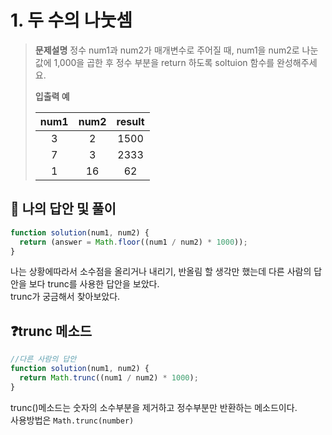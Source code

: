 # 1. 두 수의 나눗셈

> **문제설명**
> 정수 num1과 num2가 매개변수로 주어질 때, num1을 num2로 나눈 값에 1,000을 곱한 후 정수 부분을 return 하도록 soltuion 함수를 완성해주세요.
>
> **입출력 예**
>
> | num1 | num2 | result |
> | :--: | :--: | :----: |
> |  3   |  2   |  1500  |
> |  7   |  3   |  2333  |
> |  1   |  16  |   62   |

## 💭 나의 답안 및 풀이

```js
function solution(num1, num2) {
  return (answer = Math.floor((num1 / num2) * 1000));
}
```

나는 상황에따라서 소수점을 올리거나 내리기, 반올림 할 생각만 했는데 다른 사람의 답안을 보다 trunc를 사용한 답안을 보았다.  
trunc가 궁금해서 찾아보았다.

## ❓trunc 메소드

```js
//다른 사람의 답안
function solution(num1, num2) {
  return Math.trunc((num1 / num2) * 1000);
}
```

trunc()메소드는 숫자의 소수부분을 제거하고 정수부분만 반환하는 메소드이다.  
사용방법은 `Math.trunc(number)`
